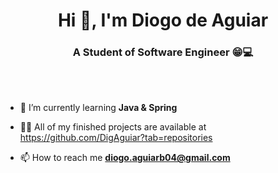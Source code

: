 <h1 align="center">Hi 👋, I'm Diogo de Aguiar</h1>
<h3 align="center">A Student of Software Engineer 😁💻</h3>
<br>

<br>

- 🌱 I’m currently learning **Java & Spring**

- 👨‍💻 All of my finished projects are available at https://github.com/DigAguiar?tab=repositories

- 📫 How to reach me **diogo.aguiarb04@gmail.com**

<p align="left">
</p>

